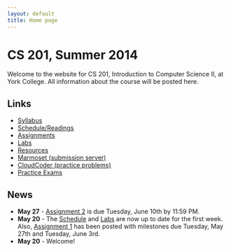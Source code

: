 ```yaml
---
layout: default
title: Home page
---
```


# CS 201, Summer 2014

Welcome to the website for CS 201, Introduction to Computer Science II, at York College.  All information about the course will be posted here.

## Links

<ul>
  <li><a href="syllabus.html">Syllabus</a></li>
  <li><a href="schedule.html">Schedule/Readings</a></li>
  <li><a href="assign/index.html">Assignments</a></li>
  <li><a href="labs/index.html">Labs</a></li>
  <li><a href="resources/index.html">Resources</a></li>
  <li><a href="https://cs.ycp.edu/marmoset">Marmoset (submission server)</a></li>
  <li><a href="https://cs.ycp.edu/cloudcoder">CloudCoder (practice problems)</a></li>
  <li><a href="practice/index.html">Practice Exams</a></li>
</ul>

## News

* **May 27** - [Assignment 2](assign/assign02.html) is due Tuesday, June 10th by 11:59 PM.
* **May 20** - The [Schedule](schedule.html) and [Labs](labs/index.html) are now up to date for the first week.  Also, [Assignment 1](assign/assign01.html) has been posted with milestones due Tuesday, May 27th and Tuesday, June 3rd.
* **May 20** - Welcome!
